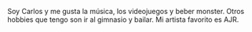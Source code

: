 Soy Carlos y me gusta la música, los videojuegos y beber monster.
Otros hobbies que tengo son ir al gimnasio y bailar.
Mi artista favorito es AJR.
